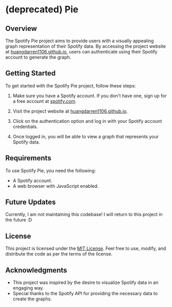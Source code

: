 # (deprecated) Pie

## Overview
The Spotify Pie project aims to provide users with a visually appealing graph representation of their Spotify data. By accessing the project website at [huangdarren1106.github.io](https://huangdarren1106.github.io), users can authenticate using their Spotify account to generate the graph.

## Getting Started
To get started with the Spotify Pie project, follow these steps:

1. Make sure you have a Spotify account. If you don't have one, sign up for a free account at [spotify.com](https://www.spotify.com).

2. Visit the project website at [huangdarren1106.github.io](https://huangdarren1106.github.io).

3. Click on the authentication option and log in with your Spotify account credentials.

4. Once logged in, you will be able to view a graph that represents your Spotify data.

## Requirements
To use Spotify Pie, you need the following:

- A Spotify account.
- A web browser with JavaScript enabled.

## Future Updates
Currently, I am not maintaining this codebase! I will return to this project in the future :D
## License
This project is licensed under the [MIT License](LICENSE.txt). Feel free to use, modify, and distribute the code as per the terms of the license.

## Acknowledgments
- This project was inspired by the desire to visualize Spotify data in an engaging way.
- Special thanks to the Spotify API for providing the necessary data to create the graphs.

